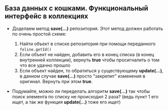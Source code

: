 ## База данных с кошками. Функциональный интерфейс в коллекциях

* Доделаем метод **save(...)** репозитория. Этот метод должен работать по очень простой схеме:

   1. Найти объект в списке репозитория при помощи переданного ```feline.getId()```
   2. Если объект не найден, добавить его в конец списка (в конец внутренней коллекции), вернуть **true** чтобы просигналить о том что все удачно прошло
   3. Если объект найден, то обратиться у существующему **update(...)**, в данном случае **save(...)** просто "закрепит" изменения в оригинал. Вернуть при этом **true**.

* Подумайте, можно ли переделать алгоритм **save(...)** так чтобы поиск элемента по списку не происходил 2 раза? (ведь пункт 1 его ищет, а так же функция **update(...)** тоже его ищет)